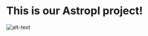 # This is our AstropI project!


![alt-text]([link](https://github.com/apollo-1845/Team-1/blob/main/Untitled.mp4))
